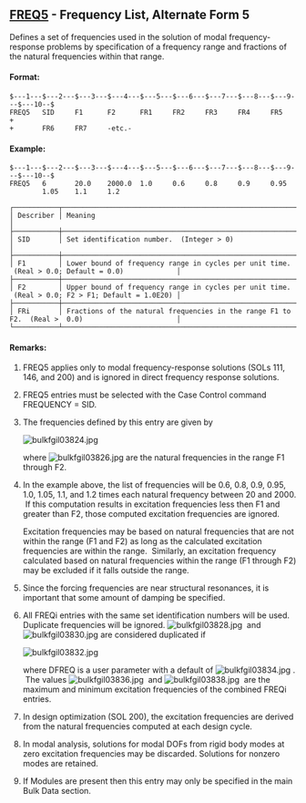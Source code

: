 ## [FREQ5](https://help.hexagonmi.com/bundle/MSC_Nastran_2022.4/page/Nastran_Combined_Book/qrg/bulkfgil/TOC.FREQ5.xhtml) - Frequency List, Alternate Form 5

Defines a set of frequencies used in the solution of modal frequency-response problems by specification of a frequency range and fractions of the natural frequencies within that range.

#### Format:

```nastran
$---1---$---2---$---3---$---4---$---5---$---6---$---7---$---8---$---9---$---10--$
FREQ5   SID     F1      F2      FR1     FR2     FR3     FR4     FR5     +       
+       FR6     FR7     -etc.-                                                  
```

#### Example:

```nastran
$---1---$---2---$---3---$---4---$---5---$---6---$---7---$---8---$---9---$---10--$
FREQ5   6       20.0    2000.0  1.0     0.6     0.8     0.9     0.95            
        1.05    1.1     1.2                                                     
```

```text
┌───────────┬──────────────────────────────────────────────────────────────────────────────────────────────────┐
│ Describer │ Meaning                                                                                          │
├───────────┼──────────────────────────────────────────────────────────────────────────────────────────────────┤
│ SID       │ Set identification number.  (Integer > 0)                                                        │
├───────────┼──────────────────────────────────────────────────────────────────────────────────────────────────┤
│ F1        │ Lower bound of frequency range in cycles per unit time.  (Real > 0.0; Default = 0.0)             │
├───────────┼──────────────────────────────────────────────────────────────────────────────────────────────────┤
│ F2        │ Upper bound of frequency range in cycles per unit time.  (Real > 0.0; F2 > F1; Default = 1.0E20) │
├───────────┼──────────────────────────────────────────────────────────────────────────────────────────────────┤
│ FRi       │ Fractions of the natural frequencies in the range F1 to F2.  (Real >  0.0)                       │
└───────────┴──────────────────────────────────────────────────────────────────────────────────────────────────┘
```

#### Remarks:

1. FREQ5 applies only to modal frequency-response solutions (SOLs 111, 146, and 200) and is ignored in direct frequency response solutions.
2. FREQ5 entries must be selected with the Case Control command FREQUENCY = SID.
3. The frequencies defined by this entry are given by

     ![bulkfgil03824.jpg](https://help-be.hexagonmi.com/bundle/MSC_Nastran_2022.4/page/Nastran_Combined_Book/qrg/bulkfgil/../../../assets/bulkfgil03824.jpg?_LANG=enus)

     where  ![bulkfgil03826.jpg](https://help-be.hexagonmi.com/bundle/MSC_Nastran_2022.4/page/Nastran_Combined_Book/qrg/bulkfgil/../../../assets/bulkfgil03826.jpg?_LANG=enus)  are the natural frequencies in the range F1 through F2.

4. In the example above, the list of frequencies will be 0.6, 0.8, 0.9, 0.95, 1.0, 1.05, 1.1, and 1.2 times each natural frequency between 20 and 2000.  If this computation results in excitation frequencies less then F1 and greater than F2, those computed excitation frequencies are ignored.

     Excitation frequencies may be based on natural frequencies that are not within the range (F1 and F2) as long as the calculated excitation frequencies are within the range.  Similarly, an excitation frequency calculated based on natural frequencies within the range (F1 through F2) may be excluded if it falls outside the range.

5. Since the forcing frequencies are near structural resonances, it is important that some amount of damping be specified.
6. All FREQi entries with the same set identification numbers will be used. Duplicate frequencies will be ignored.  ![bulkfgil03828.jpg](https://help-be.hexagonmi.com/bundle/MSC_Nastran_2022.4/page/Nastran_Combined_Book/qrg/bulkfgil/../../../assets/bulkfgil03828.jpg?_LANG=enus)  and  ![bulkfgil03830.jpg](https://help-be.hexagonmi.com/bundle/MSC_Nastran_2022.4/page/Nastran_Combined_Book/qrg/bulkfgil/../../../assets/bulkfgil03830.jpg?_LANG=enus)  are considered duplicated if

     ![bulkfgil03832.jpg](https://help-be.hexagonmi.com/bundle/MSC_Nastran_2022.4/page/Nastran_Combined_Book/qrg/bulkfgil/../../../assets/bulkfgil03832.jpg?_LANG=enus)  

     where DFREQ is a user parameter with a default of  ![bulkfgil03834.jpg](https://help-be.hexagonmi.com/bundle/MSC_Nastran_2022.4/page/Nastran_Combined_Book/qrg/bulkfgil/../../../assets/bulkfgil03834.jpg?_LANG=enus) .  The values  ![bulkfgil03836.jpg](https://help-be.hexagonmi.com/bundle/MSC_Nastran_2022.4/page/Nastran_Combined_Book/qrg/bulkfgil/../../../assets/bulkfgil03836.jpg?_LANG=enus)  and  ![bulkfgil03838.jpg](https://help-be.hexagonmi.com/bundle/MSC_Nastran_2022.4/page/Nastran_Combined_Book/qrg/bulkfgil/../../../assets/bulkfgil03838.jpg?_LANG=enus)  are the maximum and minimum excitation frequencies of the combined FREQi entries.

7. In design optimization (SOL 200), the excitation frequencies are derived from the natural frequencies computed at each design cycle.
8. In modal analysis, solutions for modal DOFs from rigid body modes at zero excitation frequencies may be discarded. Solutions for nonzero modes are retained.
9. If Modules are present then this entry may only be specified in the main Bulk Data section.

